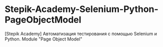 # Stepik-Academy-Selenium-Python-PageObjectModel
[Stepik Academy] Автоматизация тестирования с помощью Selenium и Python. Module "Page Object Model"
